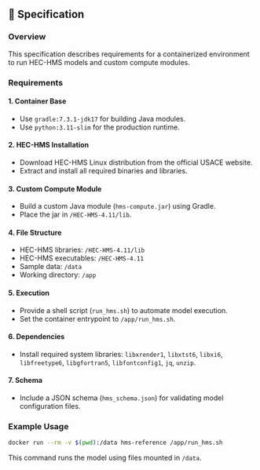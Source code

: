 ## 📝 Specification

### Overview

This specification describes requirements for a containerized environment to run HEC-HMS models and custom compute modules.

### Requirements

#### 1. Container Base

- Use `gradle:7.3.1-jdk17` for building Java modules.
- Use `python:3.11-slim` for the production runtime.

#### 2. HEC-HMS Installation

- Download HEC-HMS Linux distribution from the official USACE website.
- Extract and install all required binaries and libraries.

#### 3. Custom Compute Module

- Build a custom Java module (`hms-compute.jar`) using Gradle.
- Place the jar in `/HEC-HMS-4.11/lib`.

#### 4. File Structure

- HEC-HMS libraries: `/HEC-HMS-4.11/lib`
- HEC-HMS executables: `/HEC-HMS-4.11`
- Sample data: `/data`
- Working directory: `/app`

#### 5. Execution

- Provide a shell script (`run_hms.sh`) to automate model execution.
- Set the container entrypoint to `/app/run_hms.sh`.

#### 6. Dependencies

- Install required system libraries: `libxrender1`, `libxtst6`, `libxi6`, `libfreetype6`, `libgfortran5`, `libfontconfig1`, `jq`, `unzip`.

#### 7. Schema

- Include a JSON schema (`hms_schema.json`) for validating model configuration files.

### Example Usage

```bash
docker run --rm -v $(pwd):/data hms-reference /app/run_hms.sh
```

This command runs the model using files mounted in `/data`.
